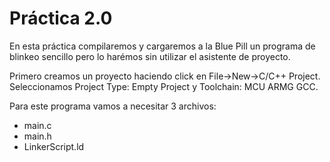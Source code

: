 # Práctica 2.0
En esta práctica compilaremos y cargaremos a la Blue Pill un programa de blinkeo sencillo pero lo harémos sin utilizar el asistente de proyecto. 

Primero creamos un proyecto haciendo click en File->New->C/C++ Project. Seleccionamos Project Type: Empty Project y Toolchain: MCU ARMG GCC.

Para este programa vamos a necesitar 3 archivos:
* main.c
* main.h
* LinkerScript.ld
